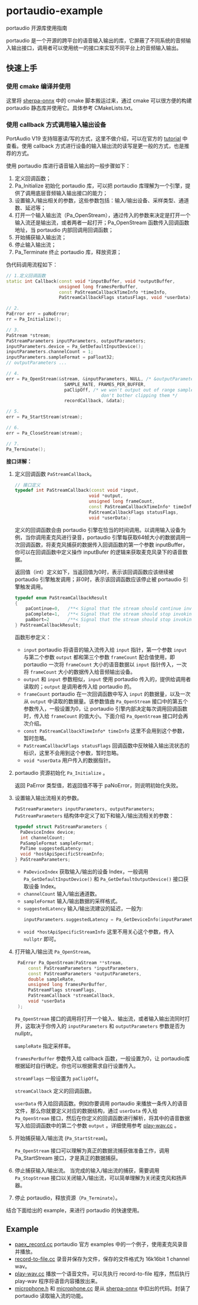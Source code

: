 # portaudio-example
portaudio 开源库使用指南

portaudio 是一个开源的跨平台的语音输入输出的库，它屏蔽了不同系统的音频输入输出接口，调用者可以使用统一的接口来实现不同平台上的音频输入输出。


## 快速上手
### 使用 cmake 编译并使用
这里将 [sherpa-onnx](https://github.com/k2-fsa/sherpa-onnx) 中的 cmake 脚本搬运过来，通过 cmake 可以很方便的构建 portaudio 静态库并使用它。具体参考 CMakeLists.txt。

### 使用 callback 方式调用输入输出设备
PortAudio V19 支持阻塞读/写的方式，这里不做介绍，可以在官方的 [tutorial](https://files.portaudio.com/docs/v19-doxydocs/tutorial_start.html) 中查看。使用 callback 方式进行设备的输入输出流的读写是更一般的方式，也是推荐的方式。

使用 portaudio 库进行语音输入输出的一般步骤如下：
1. 定义回调函数；
2. Pa_Initialize 初始化 portaudio 库，可以把 portaudio 库理解为一个引擎，提供了调用底层音频输入输出接口的能力；
3. 设置输入/输出相关的参数，这些参数包括：输入/输出设备、采样类型、通道数、延迟等；
4. 打开一个输入输出流（Pa_OpenStream），通过传入的参数来决定是打开一个输入流还是输出流，或者两者一起打开；Pa_OpenStream 函数传入回调函数地址，当 portaudio 内部回调用回调函数；
5. 开始捕获输入输出流；
6. 停止输入输出流；
7. Pa_Terminate 终止 portaudio 库，释放资源；

伪代码调用流程如下：
```cpp
// 1.定义回调函数
static int Callback(const void *inputBuffer, void *outputBuffer,
                    unsigned long framesPerBuffer,
                    const PaStreamCallbackTimeInfo *timeInfo,
                    PaStreamCallbackFlags statusFlags, void *userData);

// 2. 
PaError err = paNoError;
rr = Pa_Initialize();

// 3.
PaStream *stream;
PaStreamParameters inputParameters, outputParameters;
inputParameters.device = Pa_GetDefaultInputDevice();
inputParameters.channelCount = 1;
inputParameters.sampleFormat = paFloat32;
// outputParameters ...

// 4.
err = Pa_OpenStream(&stream, &inputParameters, NULL, /* &outputParameters, */
                      SAMPLE_RATE, FRAMES_PER_BUFFER,
                      paClipOff, /* we won't output out of range samples so
                                    don't bother clipping them */
                      recordCallback, &data);

// 5.              
err = Pa_StartStream(stream);

// 6.
err = Pa_CloseStream(stream);

// 7.
Pa_Terminate();
```

**接口详解：**
1. 定义回调函数 `PaStreamCallback`。
    ```cpp
    // 接口定义
    typedef int PaStreamCallback(const void *input,
                                void *output,
                                unsigned long frameCount,
                                const PaStreamCallbackTimeInfo* timeInfo,
                                PaStreamCallbackFlags statusFlags,
                                void *userData);
    ```

    定义的回调函数会由 portaudio 引擎在恰当的时间调用。以调用输入设备为例，当你调用麦克风进行录音，portaudio 引擎每获取64帧大小的数据调用一次回调函数，将麦克风捕获的数据传入回调函数的第一个参数 inputBuffer，你可以在回调函数中定义操作 inputBufer 的逻辑来获取麦克风录下的语音数据。

    返回值（int）定义如下，当返回值为0时，表示该回调函数应该继续被 portaudio 引擎触发调用；非0时，表示该回调函数应该停止被 portaudio 引擎触发调用。
    ```cpp
    typedef enum PaStreamCallbackResult
    {
        paContinue=0,   /**< Signal that the stream should continue invoking the callback and processing audio. */
        paComplete=1,   /**< Signal that the stream should stop invoking the callback and finish once all output samples have played. */
        paAbort=2       /**< Signal that the stream should stop invoking the callback and finish as soon as possible. */
    } PaStreamCallbackResult;
    ```

    函数形参定义：
    - `input` portaudio 将语音的输入流传入给 `input` 指针，第一个参数 `input` 与第二个参数 `output` 都和第三个参数 `frameCount` 配合值使用，即 portaudio 一次将 `frameCount` 大小的语音数据以 `input` 指针传入，一次将 `frameCount` 大小的数据传入给音频输出设备。
    - `output` 和 `input` 参数相似，`input` 使用 portaudio 传入的，提供给调用者读取的；`output` 是调用者传入给 portaudio 的。
    - `frameCount` portaudio 在一次回调函数中写入 `input` 的数据量，以及一次从 `output` 中读取的数据量。该参数值由 `Pa_OpenStream` 接口中的第五个参数传入，一般设置为0，让 portaudio 引擎内部决定每次调用回调函数时，传入给 `frameCount` 的值大小。下面介绍 `Pa_OpenStream` 接口时会再次介绍。
    - `const PaStreamCallbackTimeInfo* timeInfo` 这里不会用到这个参数，暂时忽略。
    - `PaStreamCallbackFlags statusFlags` 回调函数中反映输入输出流状态的标识，这里不会用到这个参数，暂时忽略。
    - `void *userData` 用户传入的数据指针。

2. portaudio 资源初始化 `Pa_Initialize` 。
   
   返回 PaError 类型值，若返回值不等于 paNoError，则说明初始化失败。

3. 设置输入输出流相关的参数。
   
   `PaStreamParameters inputParameters, outputParameters;`  `PaStreamParameters` 结构体中定义了如下和输入/输出流相关的参数：

   ```cpp
   typedef struct PaStreamParameters {
     PaDeviceIndex device;
     int channelCount;
     PaSampleFormat sampleFormat;
     PaTime suggestedLatency;
     void *hostApiSpecificStreamInfo;
   } PaStreamParameters;
   ```

   - `PaDeviceIndex` 获取输入/输出的设备 Index，一般调用 `Pa_GetDefaultInputDevice()` 和 `Pa_GetDefaultOutputDevice()` 接口获取设备 Index。
   - `channelCount` 输入/输出通道数。
   - `sampleFormat` 输入/输出数据的采样格式。
   - `suggestedLatency` 输入/输出流建议的延迟，一般为: 
        ```cpp
        inputParameters.suggestedLatency = Pa_GetDeviceInfo(inputParameters.device)->defaultLowInputLatency;
        ```
   - `void *hostApiSpecificStreamInfo` 这里不用关心这个参数，传入 `nullptr` 即可。

4. 打开输入/输出流 `Pa_OpenStream`。

   ```cpp
    PaError Pa_OpenStream(PaStream **stream,
        const PaStreamParameters *inputParameters,
        const PaStreamParameters *outputParameters,
        double sampleRate,
        unsigned long framesPerBuffer,
        PaStreamFlags streamFlags,
        PaStreamCallback *streamCallback,
        void *userData 
    );
   ```

   `Pa_OpenStream` 接口的调用将打开一个输入、输出流，或者输入输出流同时打开，这取决于你传入的 `inputParameters` 和 `outputParameters` 参数是否为 nullptr。

   `sampleRate` 指定采样率。

   `framesPerBuffer` 参数传入给 callback 函数，一般设置为0，让 portaudio库根据延时自行确定。你也可以根据需求自行设置传入。

   `streamFlags` 一般设置为 `paClipOff`。

   `streamCallback` 定义的回调函数。

   `userData` 传入给回调函数。例如你要调用 portaudio 来播放一条传入的语音文件，那么你就要定义对应的数据结构，通过 `userData` 传入给 `Pa_OpenStream` 接口，然后在你定义的回调函数进行解析，将其中的语音数据写入给回调函数中的第二个参数 `output` 。详细使用参考 [play-wav.cc](example/play-wav.cc) 。

5. 开始捕获输入/输出流 (`Pa_StartStream`)。

   `Pa_OpenStream` 接口可以理解为真正的数据流捕获做准备工作，调用 Pa_StartStream 接口，才是真正的数据捕获。
   
6. 停止捕获输入/输出流。
   当完成的输入/输出流的捕获，需要调用 `Pa_StopStream` 接口以关闭输入/输出流，可以简单理解为关闭麦克风和扬声器。

7. 停止 portaudio，释放资源（`Pa_Terminate`）。

结合下面给出的 example，来进行 portaudio 的快速使用。

## Example
- [paex_record.cc](example/paex_record.cc) portaudio 官方 examples 中的一个例子，使用麦克风录音并播放。
- [record-to-file.cc](example/record-to-file.cc) 录音并保存为文件，保存的文件格式为 16k16bit 1 channel wav。
- [play-wav.cc](example/play-wav.cc) 播放一个语音文件。可以先执行 record-to-file 程序，然后执行 play-wav 程序将语音内容播放出来。
- [microphone.h](example/microphone.h) 和 [microphone.cc](example/microphone.cc) 是从 [sherpa-onnx](https://github.com/k2-fsa/sherpa-onnx) 中扣出的代码。封装了 portaudio 读取输入流的功能。
